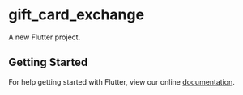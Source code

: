 # gift_card_exchange

A new Flutter project.

## Getting Started

For help getting started with Flutter, view our online
[documentation](http://flutter.io/).
